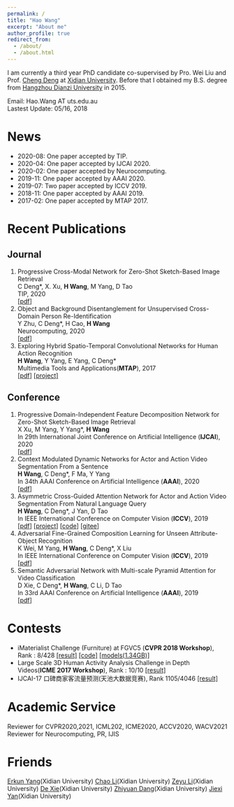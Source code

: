 ```yaml
---
permalink: /
title: "Hao Wang"
excerpt: "About me"
author_profile: true
redirect_from: 
  - /about/
  - /about.html
---
```


I am currently a third year PhD candidate co-supervised by Pro. Wei Liu and Prof. [Cheng Deng](http://see.xidian.edu.cn/faculty/chdeng/) at [Xidian University](http://www.xidian.edu.cn/). Before that I obtained my B.S. degree from [Hangzhou Dianzi University](http://www.hdu.edu.cn/) in 2015.

Email: Hao.Wang AT uts.edu.au  
Lastest Update: 05/16, 2018

News
======
* 2020-08: One paper accepted by TIP.  
* 2020-04: One paper accepted by IJCAI 2020.
* 2020-02: One paper accepted by Neurocomputing.
* 2019-11: One paper accepted by AAAI 2020.  
* 2019-07: Two paper accepted by ICCV 2019.
* 2018-11: One paper accepted by AAAI 2019.
* 2017-02: One paper accepted by MTAP 2017. 


Recent Publications
======

Journal
------  
1. Progressive Cross-Modal Network for Zero-Shot Sketch-Based Image Retrieval  
C Deng*, X. Xu, **H Wang**, M Yang, D Tao  
TIP, 2020  
[[pdf](/files/TIP20/TIP20_PCMSN.pdf)]   
2. Object and Background Disentanglement for Unsupervised Cross-Domain Person Re-Identification  
Y Zhu, C Deng*, H Cao, **H Wang**  
Neurocomputing, 2020  
[[pdf](https://www.sciencedirect.com/science/article/pii/S0925231220306731)]        
3. Exploring Hybrid Spatio-Temporal Convolutional Networks for Human Action Recognition    
**H Wang**, Y Yang, E Yang, C Deng*       
Multimedia Tools and Applications(**MTAP**), 2017    
[[pdf]](https://link.springer.com/content/pdf/10.1007%2Fs11042-017-4514-3.pdf) [[project]](https://haowang1992.github.io/publication/2017-07-01-Exploring_Hybrid_Spatio-Temporal_Convolutional_Networks_for_Human_Action_Recognition) 

Conference
------
1. Progressive Domain-Independent Feature Decomposition Network for Zero-Shot Sketch-Based Image Retrieval  
X Xu, M Yang, Y Yang*, **H Wang**  
In 29th International Joint Conference on Artificial Intelligence (**IJCAI**), 2020  
[[pdf](http://arxiv.org/pdf/2003.09869.pdf)]     
2. Context Modulated Dynamic Networks for Actor and Action Video Segmentation From a Sentence  
**H Wang**, C Deng*, F Ma, Y Yang  
In 34th AAAI Conference on Artificial Intelligence (**AAAI**), 2020  
[[pdf](/files/AAAI20/cmdy.pdf)]  
3. Asymmetric Cross-Guided Attention Network for Actor and Action Video Segmentation From Natural Language Query  
**H Wang**, C Deng*, J Yan, D Tao  
In IEEE International Conference on Computer Vision (**ICCV**), 2019  
[[pdf](/files/ICCV19/acga.pdf)] [[project](https://haowang1992.github.io/publication/2019-07-01-Asymmetric_Cross-Guided_Attention_Network_for_Actor_and_Action_Video_Segmentation_From_Natural_Language_Query)] [[code](https://github.com/haowang1992/ACGA)] [[gitee](https://gitee.com/hzw-ai/ACGA)]      
4. Adversarial Fine-Grained Composition Learning for Unseen Attribute-Object Recognition  
K Wei, M Yang, **H Wang**, C Deng*, X Liu  
In IEEE International Conference on Computer Vision (**ICCV**), 2019  
[[pdf](http://openaccess.thecvf.com/content_ICCV_2019/papers/Wei_Adversarial_Fine-Grained_Composition_Learning_for_Unseen_Attribute-Object_Recognition_ICCV_2019_paper.pdf)]  
5. Semantic Adversarial Network with Multi-scale Pyramid Attention for Video Classification  
D Xie, C Deng*, **H Wang**, C Li, D Tao  
In 33rd AAAI Conference on Artificial Intelligence (**AAAI**), 2019  
[[pdf](https://arxiv.org/pdf/1903.02155.pdf)]      

Contests
======
* iMaterialist Challenge (Furniture) at FGVC5 (**CVPR 2018 Workshop**), Rank : 8/428 [[result]](https://www.kaggle.com/c/imaterialist-challenge-furniture-2018/leaderboard) [[code]](https://github.com/haowang1992/imaterialist2018) [[models(1.34GB)]](https://pan.baidu.com/s/1bA353cQcfm2jrv40G4n0aA)  
* Large Scale 3D Human Activity Analysis Challenge in Depth Videos(**ICME 2017 Workshop**), Rank : 10/10 [[result]](http://www.icst.pku.edu.cn/struct/icmew2017/result.html)  
* IJCAI-17 口碑商家客流量预测(天池大数据竞赛), Rank 1105/4046 [[result]](/files/Contests/IJCAI17-KouBei/IJCAI17-KouBei.pdf)


Academic Service
======
Reviewer for CVPR2020,2021, ICML202, ICME2020, ACCV2020, WACV2021   
Reviewer for Neurocomputing, PR, IJIS  



 
Friends
======
[Erkun Yang](https://yangerkun.github.io/)(Xidian University) [Chao Li](https://chaoli1991.github.io/)(Xidian University) [Zeyu Li](https://zeyuli1990.github.io/)(Xidian University) [De Xie](https://shadowxiede.github.io/)(Xidian University) [Zhiyuan Dang](https://zhiyuandang.github.io/)(Xidian University) [Jiexi Yan](https://JiexiYan.github.io)(Xidian University)
